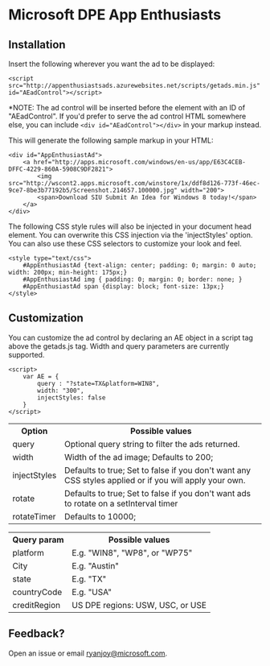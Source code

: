 Microsoft DPE App Enthusiasts
=================

## Installation

Insert the following wherever you want the ad to be displayed:
    
    <script src="http://appenthusiastsads.azurewebsites.net/scripts/getads.min.js" id="AEadControl"></script>

*NOTE: The ad control will be inserted before the element with an ID of "AEadControl". If you'd prefer to serve the ad control HTML somewhere else, you can include `<div id="AEadControl"></div>` in your markup instead.

This will generate the following sample markup in your HTML:
    
    <div id="AppEnthusiastAd">
    	<a href="http://apps.microsoft.com/windows/en-us/app/E63C4CEB-DFFC-4229-860A-5908C9DF2821">
			<img src="http://wscont2.apps.microsoft.com/winstore/1x/ddf8d126-773f-46ec-9ce7-8be3b77192b5/Screenshot.214657.100000.jpg" width="200">
			<span>Download SIU Submit An Idea for Windows 8 today!</span>
		</a>
	</div>

The following CSS style rules will also be injected in your document head element. You can overwrite this CSS injection via the 'injectStyles' option. You can also use these CSS selectors to customize your look and feel.

	<style type="text/css">
		#AppEnthusiastAd {text-align: center; padding: 0; margin: 0 auto; width: 200px; min-height: 175px;}
		#AppEnthusiastAd img { padding: 0; margin: 0; border: none; }
		#AppEnthusiastAd span {display: block; font-size: 13px;}
	</style>
    
## Customization

You can customize the ad control by declaring an AE object in a script tag above the getads.js tag. Width and query parameters are currently supported.


    <script>
        var AE = {
            query : "?state=TX&platform=WIN8",
            width: "300",
            injectStyles: false
        }
    </script>
    
    
<table>
    <tr>
        <th>Option</th>
        <th>Possible values</th>
    </tr>
    <tr>
        <td>query</td>
        <td>Optional query string to filter the ads returned.</td>
    </tr>
    <tr>
        <td>width</td>
        <td>Width of the ad image; Defaults to 200;</td>
    </tr>
    <tr>
        <td>injectStyles</td>
        <td>Defaults to true; Set to false if you don't want any CSS styles applied or if you will apply your own.</td>
    </tr>
    <tr>
        <td>rotate</td>
        <td>Defaults to true; Set to false if you don't want ads to rotate on a setInterval timer</td>
    </tr>
    <tr>
        <td>rotateTimer</td>
        <td>Defaults to 10000;</td>
    </tr>
</table>

<table>
    <tr>
        <th>Query param</th>
        <th>Possible values</th>
    </tr>
    <tr>
        <td>platform</td>
        <td>E.g. "WIN8", "WP8", or "WP75"</td>
    </tr>
    <tr>
        <td>City</td>
        <td>E.g. "Austin"</td>
    </tr>
    <tr>
        <td>state</td>
        <td>E.g. "TX"</td>
    </tr>
    <tr>
        <td>countryCode</td>
        <td>E.g. "USA"</td>
    </tr>
    <tr>
        <td>creditRegion</td>
        <td>US DPE regions: USW, USC, or USE</td>
    </tr>
</table>

## Feedback?

Open an issue or email ryanjoy@microsoft.com. 
